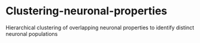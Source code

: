 # Clustering-neuronal-properties
Hierarchical clustering of overlapping neuronal properties to identify distinct neuronal populations 
